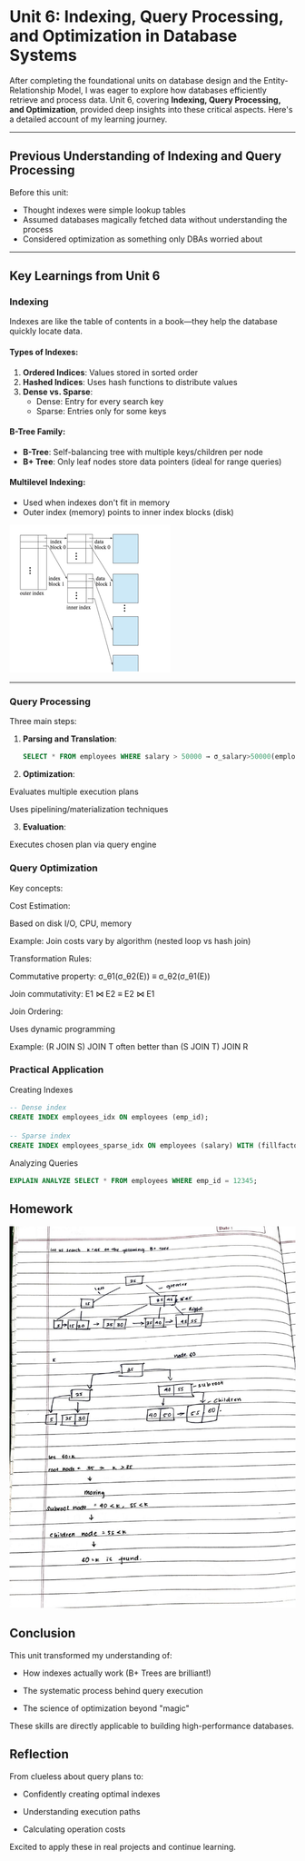 # Unit 6: Indexing, Query Processing, and Optimization in Database Systems


After completing the foundational units on database design and the Entity-Relationship Model, I was eager to explore how databases efficiently retrieve and process data. Unit 6, covering **Indexing, Query Processing, and Optimization**, provided deep insights into these critical aspects. Here's a detailed account of my learning journey.

---

## Previous Understanding of Indexing and Query Processing

Before this unit:
- Thought indexes were simple lookup tables
- Assumed databases magically fetched data without understanding the process
- Considered optimization as something only DBAs worried about

---

## Key Learnings from Unit 6

### **Indexing**
Indexes are like the table of contents in a book—they help the database quickly locate data.

#### Types of Indexes:
1. **Ordered Indices**: Values stored in sorted order
2. **Hashed Indices**: Uses hash functions to distribute values
3. **Dense vs. Sparse**:
   - Dense: Entry for every search key
   - Sparse: Entries only for some keys

#### B-Tree Family:
- **B-Tree**: Self-balancing tree with multiple keys/children per node
- **B+ Tree**: Only leaf nodes store data pointers (ideal for range queries)

#### Multilevel Indexing:
- Used when indexes don't fit in memory
- Outer index (memory) points to inner index blocks (disk)

![B+ Tree Example](/assets/MultiTree.png)

---

### **Query Processing**
Three main steps:

1. **Parsing and Translation**:
   ```sql
   SELECT * FROM employees WHERE salary > 50000 → σ_salary>50000(employees)
   ```
2. **Optimization**:

Evaluates multiple execution plans

Uses pipelining/materialization techniques

3. **Evaluation**:

Executes chosen plan via query engine

### **Query Optimization**
Key concepts:

Cost Estimation:

Based on disk I/O, CPU, memory

Example: Join costs vary by algorithm (nested loop vs hash join)

Transformation Rules:

Commutative property: σ_θ1(σ_θ2(E)) ≡ σ_θ2(σ_θ1(E))

Join commutativity: E1 ⋈ E2 ≡ E2 ⋈ E1

Join Ordering:

Uses dynamic programming

Example: (R JOIN S) JOIN T often better than (S JOIN T) JOIN R

###  Practical Application 
Creating Indexes
``` sql
-- Dense index
CREATE INDEX employees_idx ON employees (emp_id);

-- Sparse index  
CREATE INDEX employees_sparse_idx ON employees (salary) WITH (fillfactor=100);
```
Analyzing Queries
``` sql
EXPLAIN ANALYZE SELECT * FROM employees WHERE emp_id = 12345;
```
## Homework
![Homework3](/assets/Homework.jpg)
## Conclusion
This unit transformed my understanding of:

- How indexes actually work (B+ Trees are brilliant!)

- The systematic process behind query execution

- The science of optimization beyond "magic"

These skills are directly applicable to building high-performance databases.

## Reflection
From clueless about query plans to:

- Confidently creating optimal indexes

- Understanding execution paths

- Calculating operation costs

Excited to apply these in real projects and continue learning.

